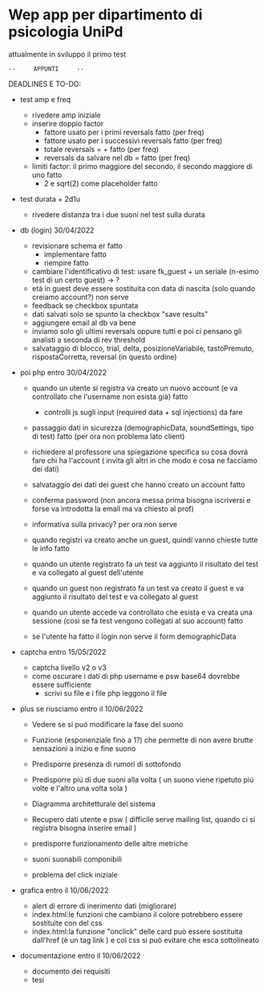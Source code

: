 # Wep app per dipartimento di psicologia UniPd
attualmente in sviluppo il primo test 


	--     APPUNTI     --

DEADLINES E TO-DO:

- test amp e freq
	- rivedere amp iniziale
	- inserire doppio factor								
		- fattore <factor> usato per i primi <reversals> reversals						fatto (per freq)
		- fattore <second factor> usato per i successivi <second reversals> reversals				fatto (per freq)
		- totale reversals = <reversals> + <second reversals>							fatto (per freq)
		- reversals da salvare nel db = <revelsals threshold>							fatto (per freq)
	- limiti factor: il primo maggiore del secondo, il secondo maggiore di uno					fatto
		- 2 e sqrt(2) come placeholder       									fatto        

- test durata + 2d1u
	- rivedere distanza tra i due suoni nel test sulla durata

- db (login) 30/04/2022
 	- revisionare schema er 	fatto
    	- implementare         		fatto
    	- riempire         		fatto
	- cambiare l'identificativo di test: usare fk_guest + un seriale (n-esimo test di un certo guest) 		-> ?
	- età in guest deve essere sostituita con data di nascita (solo quando creiamo account?)	  		non serve 
	- feedback se checkbox spuntata 
	- dati salvati solo se spunto la checkbox "save results"
	- aggiungere email al db 									  		va bene
	- inviamo solo gli ultimi reversals oppure tutti e poi ci pensano gli analisti 			  		a seconda di rev threshold
	- salvataggio di blocco, trial, delta, posizioneVariabile, tastoPremuto, rispostaCorretta, reversal (in questo ordine)
	
- poi php entro 30/04/2022
	- quando un utente si registra va creato un nuovo account (e va controllato che l'username non esista già)   	fatto
		- controlli js sugli input (required data + sql injections)						da fare 
	- passaggio dati in sicurezza (demographicData, soundSettings, tipo di test)				     	fatto (per ora non problema lato client)
	- richiedere al professore una spiegazione specifica su cosa dovrá fare chi ha l'account ( invita gli altri in che modo e cosa ne facciamo dei dati)
	
	- salvataggio dei dati dei guest che hanno creato un account						     	fatto
	- conferma password (non ancora messa prima bisogna iscriversi e forse va introdotta la email ma va chiesto al prof) 
	- informativa sulla privacy?									  		per ora non serve
	- quando registri va creato anche un guest, quindi vanno chieste tutte le info				     	fatto
	- quando un utente registrato fa un test va aggiunto il risultato del test e va collegato al guest dell'utente			
	- quando un guest non registrato fa un test va creato il guest e va aggiunto il risultato del test e va collegato al guest
	- quando un utente accede va controllato che esista e va creata una sessione (così se fa test vengono collegati al suo account) fatto
	- se l'utente ha fatto il login non serve il form demographicData
			
- captcha	entro 15/05/2022
	- captcha livello v2 o v3
	- come oscurare i dati di php username e psw									base64 dovrebbe essere sufficiente
		- scrivi su file e i file php leggono il file					

- plus se riusciamo entro il 10/06/2022
	- Vedere se si puó modificare la fase del suono
	- Funzione (esponenziale fino a 1?) che permette di non avere brutte sensazioni a inizio e fine suono 
	- Predisporre presenza di rumori di sottofondo 
	- Predisporre piú di due suoni alla volta ( un suono viene ripetuto piú volte e l'altro una volta sola )
	- Diagramma architetturale del sistema
	- Recupero dati utente e psw ( difficile serve mailing list, quando ci si registra bisogna inserire email )
	- predisporre funzionamento delle altre metriche
	
	- suoni suonabili componibili
	- problema del click iniziale
	
- grafica entro il 10/06/2022
	- alert di errore di inerimento dati (migliorare)
	- index.html:le funzioni che cambiano il colore potrebbero essere sostituite con del css
	- index.html:la funzione "onclick" delle card può essere sostituita dall'href (è un tag link <a>) e col css si può evitare che esca sottolineato

- documentazione entro il 10/06/2022
	- documento dei requisiti
	- tesi
	
